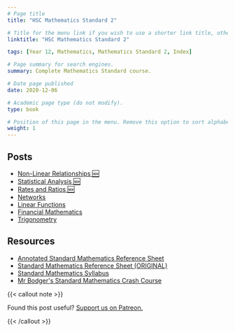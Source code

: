 ```yaml
---
# Page title
title: "HSC Mathematics Standard 2"

# Title for the menu link if you wish to use a shorter link title, otherwise remove this option.
linktitle: "HSC Mathematics Standard 2"

tags: [Year 12, Mathematics, Mathematics Standard 2, Index]

# Page summary for search engines.
summary: Complete Mathematics Standard course.

# Date page published
date: 2020-12-06

# Academic page type (do not modify).
type: book

# Position of this page in the menu. Remove this option to sort alphabetically.
weight: 1
---
```


## Posts

- [Non-Linear Relationships 🆕](non-linear-relationships/)
- [Statistical Analysis 🆕](statistical-analysis/)
- [Rates and Ratios 🆕](rates-and-ratios/)
- [Networks](networks/)
- [Linear Functions](linear-functions/)
- [Financial Mathematics](financial/)
- [Trigonometry](trigonometry/)

## Resources

- [Annotated Standard Mathematics Reference Sheet](/courses/mathematics-standard-hsc/resource-annotated-formula-sheet/)
- [Standard Mathematics Reference Sheet (ORIGINAL)](datasheet/)
- [Standard Mathematics Syllabus](syllabus/)
- [Mr Bodger's Standard Mathematics Crash Course](https://www.youtube.com/playlist?list=PL2uwLfP-xViVTDnC53EF_Xiv2o5IHfLsy)

{{< callout note >}}

Found this post useful? [Support us on Patreon.](https://patreon.com/schoolnotes)

{{< /callout >}}